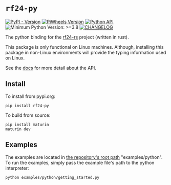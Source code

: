 # `rf24-py`

[pypi-link]: https://pypi.org/project/rf24-py/
[pypi-badge]: https://img.shields.io/pypi/v/rf24-py
[piwheels-badge]: https://img.shields.io/piwheels/v/rf24-py
[piwheels-link]: https://www.piwheels.org/project/rf24-py/
[rtd-badge]: https://img.shields.io/readthedocs/rf24-rs
[docs]: https://rf24-rs.readthedocs.io/en/latest/python-api/
[rf24-rs]: https://github.com/nRF24/rf24-rs
[py-min-ver]: https://img.shields.io/badge/python->=3.8-blue
[changelog-badge]: https://img.shields.io/badge/keep_a_change_log-v1.1.0-ffec3d
[changelog-link]: https://rf24-rs.readthedocs.io/en/latest/rf24-py-changelog/

[![PyPI - Version][pypi-badge]][pypi-link]
[![PiWheels Version][piwheels-badge]][piwheels-link]
[![Python API][rtd-badge]][docs]
![Minimum Python Version: >=3.8][py-min-ver]
 [![CHANGELOG][changelog-badge]][changelog-link]

The python binding for the [rf24-rs] project (written in rust).

This package is only functional on Linux machines.
Although, installing this package in non-Linux environments will
provide the typing information used on Linux.

See the [docs] for more detail about the API.

## Install

To install from pypi.org:

```text
pip install rf24-py
```

To build from source:

```text
pip install maturin
maturin dev
```

## Examples

The examples are located in [the repository's root path][rf24-rs] "examples/python".
To run the examples, simply pass the example file's path to the python interpreter:

```text
python examples/python/getting_started.py
```
